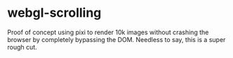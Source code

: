 # webgl-scrolling
Proof of concept using pixi to render 10k images without crashing the browser by completely bypassing the DOM. Needless to say, this is a super rough cut.
